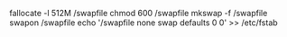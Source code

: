fallocate -l 512M /swapfile
chmod 600 /swapfile
mkswap -f /swapfile
swapon /swapfile
echo '/swapfile none swap defaults 0 0' >> /etc/fstab
